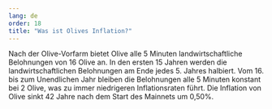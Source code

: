 ```yaml
---
lang: de
order: 18
title: "Was ist Olives Inflation?"
---
```


Nach der Olive-Vorfarm bietet Olive alle 5 Minuten landwirtschaftliche Belohnungen von 16 Olive an. In den ersten 15 Jahren werden die landwirtschaftlichen Belohnungen am Ende jedes 5. Jahres halbiert. Vom 16. bis zum Unendlichen Jahr bleiben die Belohnungen alle 5 Minuten konstant bei 2 Olive, was zu immer niedrigeren Inflationsraten führt. Die Inflation von Olive sinkt 42 Jahre nach dem Start des Mainnets um 0,50%.
 
